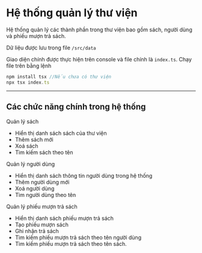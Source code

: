 # Hệ thống quản lý thư viện
Hệ thống quản lý các thành phần trong thư viện bao gồm sách, người dùng và phiếu mượn trả sách.

Dữ liệu được lưu trong file `/src/data`

Giao diện chính được thực hiện trên console và file chính là `index.ts`. Chạy file trên bằng lệnh
```ts
npm install tsx //Nếu chưa có thư viện
npx tsx index.ts
```
---
## Các chức năng chính trong hệ thống

Quản lý sách
- Hiển thị danh sách sách của thư viện
- Thêm sách mới
- Xoá sách
- Tìm kiếm sách theo tên

Quản lý người dùng
- Hiển thị danh sách thông tin người dùng trong hệ thống
- Thêm người dùng mới 
- Xoá người dùng
- Tìm người dùng theo tên

Quản lý phiếu mượn trả sách
- Hiển thị danh sách phiếu mượn trả sách
- Tạo phiếu mượn sách
- Ghi nhận trả sách
- Tìm kiếm phiếu mượn trả sách theo tên người dùng
- Tìm kiếm phiếu mượn trả sách theo tên sách.


